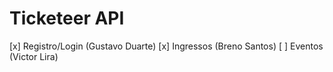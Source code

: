# Ticketeer API

[x] Registro/Login (Gustavo Duarte)
[x] Ingressos (Breno Santos)
[ ] Eventos (Victor Lira)

